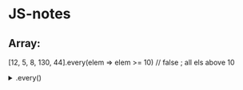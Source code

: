 # JS-notes

## Array:
  [12, 5, 8, 130, 44].every(elem => elem >= 10) // false ; all els above 10

<details>
  <summary>.every()</summary>
  <p>

  ```c#
    [12, 5, 8, 130, 44].every(elem => elem >= 10) // false ; all els above 10
  \```

  </p>
</details>
